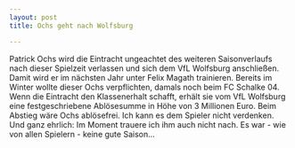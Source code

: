 ```yaml
---
layout: post
title: Ochs geht nach Wolfsburg

---
```


Patrick Ochs wird die Eintracht ungeachtet des weiteren Saisonverlaufs nach dieser Spielzeit verlassen und sich dem VfL Wolfsburg anschließen. Damit wird er im nächsten Jahr unter Felix Magath trainieren. Bereits im Winter wollte dieser Ochs verpflichten, damals noch beim FC Schalke 04. Wenn die Eintracht den Klassenerhalt schafft, erhält sie vom VfL Wolfsburg eine festgeschriebene Ablösesumme in Höhe von 3 Millionen Euro. Beim Abstieg wäre Ochs ablösefrei. Ich kann es dem Spieler nicht verdenken. Und ganz ehrlich: Im Moment trauere ich ihm auch nicht nach. Es war - wie von allen Spielern - keine gute Saison...


